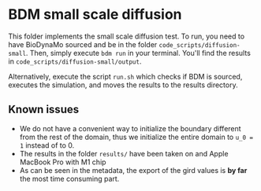 # BDM small scale diffusion

This folder implements the small scale diffusion test. To run, you need to have 
BioDynaMo sourced and be in the folder `code_scripts/diffusion-small`. Then, 
simply execute `bdm run` in your terminal. You'll find the results in 
`code_scripts/diffusion-small/output`.

Alternatively, execute the script `run.sh` which checks if BDM is sourced, 
executes the simulation, and moves the results to the results directory.

## Known issues

* We do not have a convenient way to initialize the boundary different from 
  the rest of the domain, thus we initialize the entire domain to `u_0 = 1` 
  instead of to 0.
* The results in the folder `results/` have been taken on and Apple MacBook Pro
  with M1 chip
* As can be seen in the metadata, the export of the gird values is **by far** 
  the most time consuming part.
